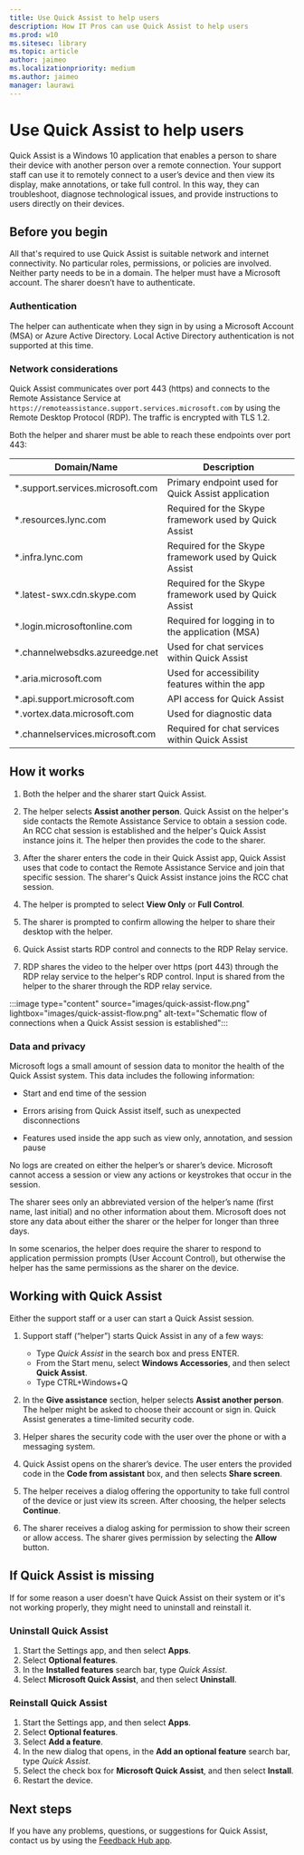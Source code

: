 ```yaml
---
title: Use Quick Assist to help users
description: How IT Pros can use Quick Assist to help users
ms.prod: w10
ms.sitesec: library
ms.topic: article
author: jaimeo
ms.localizationpriority: medium
ms.author: jaimeo
manager: laurawi
---
```


# Use Quick Assist to help users

Quick Assist is a Windows 10 application that enables a person to share their device with another person over a remote connection. Your support staff can use it to remotely connect to a user’s device and then view its display, make annotations, or take full control. In this way, they can troubleshoot, diagnose technological issues, and provide instructions to users directly on their devices.

## Before you begin

All that's required to use Quick Assist is suitable network and internet connectivity. No particular roles, permissions, or policies are involved. Neither party needs to be in a domain. The helper must have a Microsoft account. The sharer doesn’t have to authenticate.

### Authentication

The helper can authenticate when they sign in by using a Microsoft Account (MSA) or Azure Active Directory. Local Active Directory authentication is not supported at this time.

### Network considerations

Quick Assist communicates over port 443 (https) and connects to the Remote Assistance Service at `https://remoteassistance.support.services.microsoft.com` by using the Remote Desktop Protocol (RDP). The traffic is encrypted with TLS 1.2.

Both the helper and sharer must be able to reach these endpoints over port 443:

| Domain/Name                       | Description                                           |
|-----------------------------------|-------------------------------------------------------|
| \*.support.services.microsoft.com | Primary endpoint used for Quick Assist application    |
| \*.resources.lync.com             | Required for the Skype framework used by Quick Assist |
| \*.infra.lync.com                 | Required for the Skype framework used by Quick Assist |
| \*.latest-swx.cdn.skype.com        | Required for the Skype framework used by Quick Assist |
| \*.login.microsoftonline.com       | Required for logging in to the application (MSA)      |
| \*.channelwebsdks.azureedge.net    | Used for chat services within Quick Assist        |
| \*.aria.microsoft.com             | Used for accessibility features within the app    |
| \*.api.support.microsoft.com       | API access for Quick Assist                           |
| \*.vortex.data.microsoft.com      | Used for diagnostic data                                |
| \*.channelservices.microsoft.com  | Required for chat services within Quick Assist        |

## How it works

1. Both the helper and the sharer start Quick Assist.

2. The helper selects **Assist another person**. Quick Assist on the helper's side contacts the Remote Assistance Service to obtain a session code. An RCC chat session is established and the helper's Quick Assist instance joins it. The helper then provides the code to the sharer.

3. After the sharer enters the code in their Quick Assist app, Quick Assist uses that code to contact the Remote Assistance Service and join that specific session. The sharer's Quick Assist instance joins the RCC chat session.

4. The helper is prompted to select **View Only** or **Full Control**.

5. The sharer is prompted to confirm allowing the helper to share their desktop with the helper.

6. Quick Assist starts RDP control and connects to the RDP Relay service.

7. RDP shares the video to the helper over https (port 443) through the RDP relay service to the helper's RDP control. Input is shared from the helper to the sharer through the RDP relay service.

:::image type="content" source="images/quick-assist-flow.png" lightbox="images/quick-assist-flow.png" alt-text="Schematic flow of connections when a Quick Assist session is established":::

### Data and privacy

Microsoft logs a small amount of session data to monitor the health of the Quick Assist system. This data includes the following information:

- Start and end time of the session

- Errors arising from Quick Assist itself, such as unexpected disconnections

- Features used inside the app such as view only, annotation, and session pause

No logs are created on either the helper’s or sharer’s device. Microsoft cannot access a session or view any actions or keystrokes that occur in the session.

The sharer sees only an abbreviated version of the helper’s name (first name, last initial) and no other information about them. Microsoft does not store any data about either the sharer or the helper for longer than three days.

In some scenarios, the helper does require the sharer to respond to application permission prompts (User Account Control), but otherwise the helper has the same permissions as the sharer on the device.

## Working with Quick Assist

Either the support staff or a user can start a Quick Assist session.


1. Support staff (“helper”) starts Quick Assist in any of a few ways:

    - Type *Quick Assist* in the search box and press ENTER.
    - From the Start menu, select **Windows Accessories**, and then select **Quick Assist**.
    - Type CTRL+Windows+Q

2. In the **Give assistance** section, helper selects **Assist another person**. The helper might be asked to choose their account or sign in. Quick Assist generates a time-limited security code.

3. Helper shares the security code with the user over the phone or with a messaging system.

4. Quick Assist opens on the sharer’s device. The user enters the provided code in the **Code from assistant** box, and then selects **Share screen**.

5. The helper receives a dialog offering the opportunity to take full control of the device or just view its screen. After choosing, the helper selects **Continue**.

6. The sharer receives a dialog asking for permission to show their screen or allow access. The sharer gives permission by selecting the **Allow** button.

## If Quick Assist is missing

If for some reason a user doesn't have Quick Assist on their system or it's not working properly, they might need to uninstall and reinstall it.

### Uninstall Quick Assist

1. Start the Settings app, and then select **Apps**.
2. Select **Optional features**.
3. In the **Installed features** search bar, type *Quick Assist*.
4. Select **Microsoft Quick Assist**, and then select **Uninstall**.

### Reinstall Quick Assist

1. Start the Settings app, and then select **Apps**.
2. Select **Optional features**.
3. Select **Add a feature**.
4. In the new dialog that opens, in the **Add an optional feature** search bar, type *Quick Assist*.
5. Select the check box for **Microsoft Quick Assist**, and then select **Install**.
6. Restart the device.

## Next steps

If you have any problems, questions, or suggestions for Quick Assist, contact us by using the [Feedback Hub app](https://www.microsoft.com/p/feedback-hub/9nblggh4r32n?SilentAuth=1&wa=wsignin1.0&rtc=1#activetab=pivot:overviewtab).
